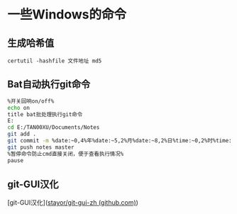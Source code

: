 # 一些Windows的命令

## 生成哈希值

```shell
certutil -hashfile 文件地址 md5
```

## Bat自动执行git命令

```bash
%开关回响on/off%
echo on
title bat批处理执行git命令
E:
cd E:/TAN00XU/Documents/Notes
git add .
git commit -m %date:~0,4%年%date:~5,2%月%date:~8,2%日%time:~0,2%时%time:~3,2%分%time:~6,2%秒%time:~9,2%
git push notes master
%暂停命令防止cmd直接关闭，便于查看执行情况%
pause
```

## git-GUI汉化

[git-GUI汉化]([stayor/git-gui-zh (github.com)](https://github.com/stayor/git-gui-zh))

